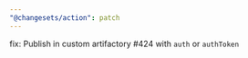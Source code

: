 ```yaml
---
"@changesets/action": patch
---
```


fix: Publish in custom artifactory #424 with `auth` or `authToken`
